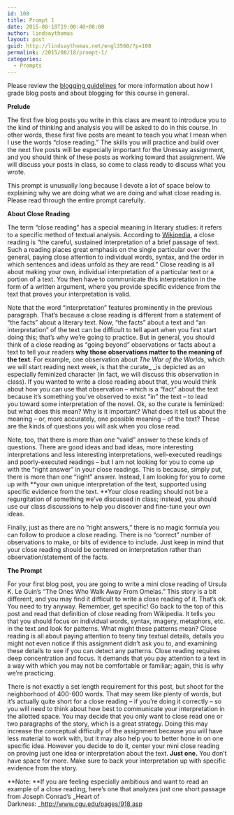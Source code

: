 ```yaml
---
id: 108
title: Prompt 1
date: 2015-08-18T19:00:40+00:00
author: lindsaythomas
layout: post
guid: http://lindsaythomas.net/engl3560/?p=108
permalink: /2015/08/18/prompt-1/
categories:
  - Prompts
---
```

Please review the <a href="http://lindsaythomas.net/engl3560/blogging/" target="_blank">blogging guidelines</a> for more information about how I grade blog posts and about blogging for this course in general.

**Prelude**

The first five blog posts you write in this class are meant to introduce you to the kind of thinking and analysis you will be asked to do in this course. In other words, these first five posts are meant to teach you what I mean when I use the words “close reading.&#8221; The skills you will practice and build over the next five posts will be especially important for the Unessay assignment, and you should think of these posts as working toward that assignment. We will discuss your posts in class, so come to class ready to discuss what you wrote.

This prompt is unusually long because I devote a lot of space below to explaining why we are doing what we are doing and what close reading is. Please read through the entire prompt carefully.

**About Close Reading**

The term “close reading” has a special meaning in literary studies: it refers to a specific method of textual analysis. According to <a href="https://en.wikipedia.org/wiki/Close_reading" target="_blank">Wikipedia</a>, a close reading is “the careful, sustained interpretation of a brief passage of text. Such a reading places great emphasis on the single particular over the general, paying close attention to individual words, syntax, and the order in which sentences and ideas unfold as they are read.” Close reading is all about making your own, individual interpretation of a particular text or a portion of a text. You then have to communicate this interpretation in the form of a written argument, where you provide specific evidence from the text that proves your interpretation is valid.

Note that the word “interpretation” features prominently in the previous paragraph. That’s because a close reading is different from a statement of “the facts” about a literary text. Now, “the facts” about a text and “an interpretation” of the text can be difficult to tell apart when you first start doing this; that’s why we’re going to practice. But in general, you should think of a close reading as “going beyond” observations or facts about a text to tell your readers **why those observations matter to the meaning of the text**. For example, one observation about _The War of the Worlds_, which we will start reading next week, is that the curate_ _is depicted as an especially feminized character (in fact, we will discuss this observation in class). If you wanted to write a close reading about that, you would think about how you can use that observation – which is a &#8220;fact&#8221; about the text because it&#8217;s something you&#8217;ve observed to exist &#8220;in&#8221; the text – to lead you toward some interpretation of the novel. Ok, so the curate is feminized: but what does this mean? Why is it important? What does it tell us about the meaning – or, more accurately, one possible meaning – of the text? These are the kinds of questions you will ask when you close read.

Note, too, that there is more than one “valid” answer to these kinds of questions. There are good ideas and bad ideas, more interesting interpretations and less interesting interpretations, well-executed readings and poorly-executed readings – but I am not looking for you to come up with the “right answer” in your close readings. This is because, simply put, there is more than one “right” answer. Instead, I am looking for you to come up with **your own unique interpretation of the text, supported using specific evidence from the text. **Your close reading should not be a regurgitation of something we&#8217;ve discussed in class; instead, you should use our class discussions to help you discover and fine-tune your own ideas.

Finally, just as there are no &#8220;right answers,&#8221; there is no magic formula you can follow to produce a close reading. There is no &#8220;correct&#8221; number of observations to make, or bits of evidence to include. Just keep in mind that your close reading should be centered on interpretation rather than observation/statement of the facts.

**The Prompt**

For your first blog post, you are going to write a mini close reading of Ursula K. Le Guin’s “The Ones Who Walk Away From Omelas.” This story is a bit different, and you may find it difficult to write a close reading of it. That’s ok. You need to try anyway. Remember, get specific! Go back to the top of this post and read that definition of close reading from Wikipedia. It tells you that you should focus on individual words, syntax, imagery, metaphors, etc. in the text and look for patterns. What might these patterns mean? Close reading is all about paying attention to teeny tiny textual details, details you might not even notice if this assignment didn’t ask you to, and examining these details to see if you can detect any patterns. Close reading requires deep concentration and focus. It demands that you pay attention to a text in a way with which you may not be comfortable or familiar; again, this is why we’re practicing.

There is not exactly a set length requirement for this post, but shoot for the neighborhood of 400-600 words. That may seem like plenty of words, but it’s actually quite short for a close reading – if you’re doing it correctly – so you will need to think about how best to communicate your interpretation in the allotted space. You may decide that you only want to close read one or two paragraphs of the story, which is a great strategy. Doing this may increase the conceptual difficulty of the assignment because you will have less material to work with, but it may also help you to better hone in on one specific idea. However you decide to do it, center your mini close reading on proving just one idea or interpretation about the text. **Just one.** You don’t have space for more. Make sure to back your interpretation up with specific evidence from the story.

**Note: **If you are feeling especially ambitious and want to read an example of a close reading, here&#8217;s one that analyzes just one short passage from Joseph Conrad&#8217;s _Heart of Darkness: _<a href="http://www.cgu.edu/pages/918.asp" target="_blank">http://www.cgu.edu/pages/918.asp</a>